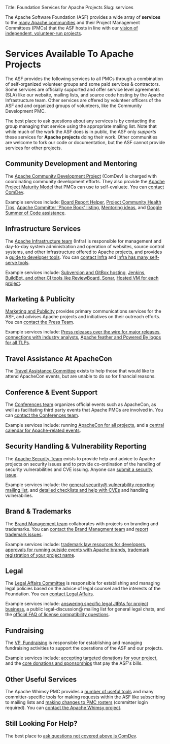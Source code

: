 Title: Foundation Services for Apache Projects
Slug: services

The Apache Software Foundation (ASF) provides a wide array of 
**services** to the [many Apache communities](https://projects.apache.org/) and their Project Management 
Committees (PMCs) that the ASF hosts in line with our 
[vision of independent, volunteer-run projects](https://blogs.apache.org/foundation/entry/the-apache-software-foundation-2018).  

# Services Available To Apache Projects

The ASF provides the following services to all PMCs through a combination of 
self-organized volunteer groups and some paid services & contractors. 
Some services are officially supported and offer service level agreements
(SLA) like our website, mailing lists, and source code hosting by the 
Apache Infrastructure team.  Other services are offered by volunteer 
officers of the ASF and and organized groups of volunteers, like 
the Community Development PMC.

The best place to ask questions about any services is by contacting the 
group managing that service using the appropriate mailing list.  Note that while much of the work 
the ASF does is in public, the ASF only *supports* these services for 
**Apache projects** doing their work.  Other communities are welcome to fork our code 
or documentation, but the ASF cannot provide services for other projects.

## Community Development and Mentoring

The [Apache Community Development Project](https://community.apache.org/) (ComDev) is
charged with coordinating community development efforts.  They also provide 
the [Apache Project Maturity Model](https://community.apache.org/apache-way/apache-project-maturity-model.html) 
that PMCs can use to self-evaluate.  You can [contact ComDev](https://community.apache.org/lists.html).

Example services include: [Board Report Helper](https://reporter.apache.org/), 
[Project Community Health Tips](https://reporter.apache.org/chi.py), 
[Apache Committer 'Phone Book' listing](https://home.apache.org/), 
[Mentoring ideas](https://community.apache.org/mentoringprogramme.html), 
and [Google Summer of Code assistance](https://community.apache.org/gsoc.html).

## Infrastructure Services

The [Apache Infrastructure team](https://www.apache.org/dev/infrastructure) (Infra) is
responsible for management and day-to-day system administration and operation
of websites, source control systems, and other infrastructure offered to 
Apache projects, and provides a [guide to developer tools](https://www.apache.org/dev/).
You can [contact Infra](https://www.apache.org/dev/infra-contact#misdirected)
and [Infra has many self-serve tools](https://selfserve.apache.org/).

Example services include: [Subversion and GitBox hosting](https://www.apache.org/dev/services.html#source-repository), 
[Jenkins, BuildBot, and other CI tools like ReviewBoard,  Sonar](https://www.apache.org/dev/services.html#build), 
[Hosted VM for each project](https://www.apache.org/dev/services.html#virtual-servers).

## Marketing & Publicity

[Marketing and Publicity](https://www.apache.org/press/#whoweare)
provides primary communications services for the ASF, and advises Apache
projects and initiatives on their outreach efforts.  You can [contact the Press Team](https://www.apache.org/press/#contact).

Example services include: [Press releases over the wire for major releases](https://www.apache.org/press/#releases), 
[connections with industry analysts](https://www.apache.org/press/#interviews), 
[Apache feather and Powered By logos for all TLPs](https://www.apache.org/foundation/press/kit/).

## Travel Assistance At ApacheCon

The [Travel Assistance Committee](https://www.apache.org/travel) exists to
help those that would like to attend ApacheCon events, but are unable to do so
for financial reasons.

## Conference & Event Support

The [Conferences team](https://www.apache.org/foundation/conferences)
organizes official events such as ApacheCon, as well as facilitating third
party events that Apache PMCs are involved in.  You can [contact the Conferences team](https://www.apache.org/foundation/conferences#mailing-lists).

Example services include: running [ApacheCon for all projects](https://apachecon.com/), 
and a [central calendar for Apache-related events](https://events.apache.org/).


## Security Handling & Vulnerability Reporting

The [Apache Security Team](https://www.apache.org/security) exists to provide
help and advice to Apache projects on security issues and to provide
co-ordination of the handling of security vulnerabilities and CVE issuing.
Anyone can [submit a security issue](https://www.apache.org/security/#reporting-a-vulnerability).

Example services include: the [general security@ vulnerability reporting mailing list](https://www.apache.org/security/projects.html), 
and [detailed checklists and help with CVEs](https://www.apache.org/security/committers.html) and handling vulnerabilies.

## Brand & Trademarks

The [Brand Management team](https://www.apache.org/foundation/marks/resources)
collaborates with projects on branding and trademarks.  You can 
[contact the Brand Managment team](https://www.apache.org/foundation/marks/contact)
and [report trademark issues](https://www.apache.org/foundation/marks/reporting).

Example services include: [trademark law resources for developers](https://www.apache.org/foundation/marks/resources), 
[approvals for running outside events with Apache brands](https://www.apache.org/foundation/marks/events), 
[trademark registration of your project name](https://www.apache.org/foundation/marks/register#register).

## Legal

The [Legal Affairs Committee](https://www.apache.org/legal) is responsible for
establishing and managing legal policies based on the advice of legal counsel
and the interests of the Foundation.  You can [contact Legal Affairs](https://www.apache.org/legal/#communications).

Example services include: [answering specific legal JIRAs for project business](https://www.apache.org/foundation/contributing.html#TargetedSponsor), 
a public legal-discussion@ mailing list for general legal chats, 
and the [official FAQ of license compatibility questions](https://www.apache.org/legal/resolved.html).

## Fundraising

The [VP, Fundraising](https://whimsy.apache.org/foundation/orgchart/vp-fundraising) 
is responsible for establishing and managing fundraising activities to 
support the operations of the ASF and our projects.

Example services include: [accepting targeted donations for your project](https://www.apache.org/foundation/contributing.html#TargetedSponsor), 
and the [core donations and sponsorships](https://www.apache.org/foundation/contributing.html) that pay the ASF's bills.

## Other Useful Services

The Apache Whimsy PMC provides a [number of useful tools](https://whimsy.apache.org/) 
and many committer-specific tools for making requests within the ASF like 
subscribing to mailing lists and [making changes to PMC rosters](https://whimsy.apache.org/roster/) (committer login required).
You can [contact the Apache Whimsy project](https://lists.apache.org/list.html?dev@whimsical.apache.org).

## Still Looking For Help?

The best place to [ask questions not covered above is ComDev](https://community.apache.org/lists.html).

